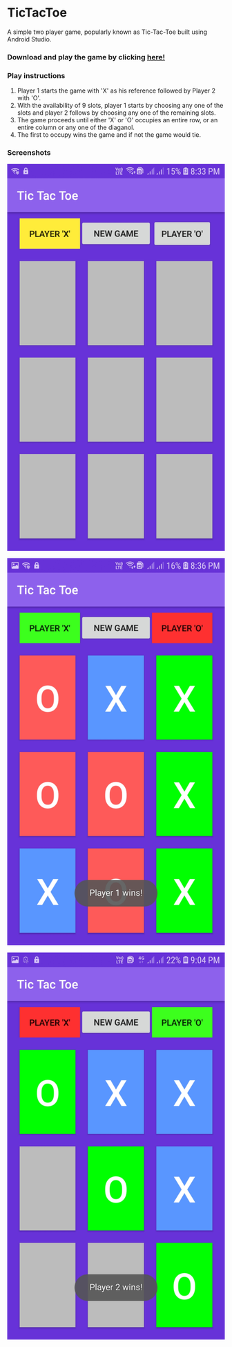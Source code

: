 # TicTacToe
A simple two player game, popularly known as Tic-Tac-Toe built using Android Studio.
### Download and play the game by clicking [here!](https://drive.google.com/file/d/1jeh9TVnK7T9MdrgpejqLPZfkzDIY8sYs/view?usp=sharing)

### Play instructions 
1. Player 1 starts the game with 'X' as his reference followed by Player 2 with 'O'.
2. With the availability of 9 slots, player 1 starts by choosing any one of the slots and player 2 follows by choosing any one of the remaining slots.
3. The game proceeds until either 'X' or 'O' occupies an entire row, or an entire column or any one of the diaganol.
4. The first to occupy wins the game and if not the game would tie.


### Screenshots
![Homepage](/Screenshots/ss1.jpg?raw=true "Home page")

![Homepage](/Screenshots/ss2.jpg?raw=true "Home page")

![Homepage](/Screenshots/ss7.jpg?raw=true "Home page")
